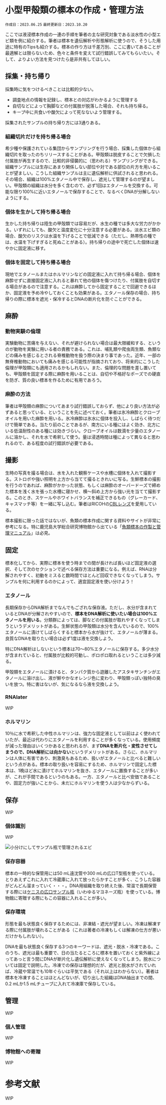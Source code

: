 
# 小型甲殻類の標本の作成・管理方法

`作成日：2023.06.25` 
`最終更新日：2023.10.20`

ここでは液浸標本作成の一連の手順を筆者の主な研究対象である淡水性の小型エビ類を例に紹介する。筆者は標本を遺伝解析や形態解析に使うので、そうした用途に特有のTipsも紹介する。標本の作り方は千差万別、ここに書いてあることが最適解とは限らないため、色々と条件を変えて試行錯誤してみてもらいたい。そして、よりよい方法を見つけたら是非共有してほしい。

## 採集・持ち帰り

採集時に気をつけるべきことは比較的少ない。

- 調査地点の情報を記録し、標本との対応がわかるように管理する
- 自切などによって胸脚などの付属肢が脱落した場合、それも持ち帰る。
- キープ中に共食いや酸欠によって死なないよう管理する。

採集されたサンプルの持ち帰り方には3通りある。

### 組織切片だけを持ち帰る場合

希少種や保護されている集団からサンプリングを行う場合、採集した個体から組織切片を取ったのちリリースすることがある。甲殻類は脱皮することで欠損した付属肢が再生するので、比較的非侵襲的に（思われる）サンプリングができる。組織サンプルには生存にあまり関係しない部位や対である部位の片方を用いることが望ましい。こうした組織サンプルは主に遺伝解析に供試されると思われる。その場合、組織は100%エタノール中で保存し、遮光して管理するのが望ましい。甲殻類の組織は水分を多く含むので、必ず1回はエタノールを交換する。可能な限り100%に近いエタノールで保存することで、なるべくDNAが分解しないようにする。

### 個体を生かして持ち帰る場合

生かした持ち帰りは陸生の甲殻類では容易だが、水生の種では多大な労力がかかる。いずれにしても、酸欠と温度変化に十分注意する必要がある。淡水エビ類の場合、酸欠のリスクは水温を下げることで低減できる（ただし、熱帯性の種では、水温を下げすぎると死ぬことがある）。持ち帰りの途中で死亡した個体は速やかに固定液に移す。

### 個体を固定して持ち帰る場合

現地でエタノールまたはホルマリンなどの固定液に入れて持ち帰る場合、個体を麻酔せずに直接固定液に入れると暴れて他の個体を傷つけたり、付属肢を自切する場合があるので注意する。これは麻酔してから固定することで回避できるほか、固定液を予め冷やしておくことも効果がある。エタノール保存の場合、持ち帰りの際に標本を遮光・保冷するとDNAの断片化を防ぐことができる。

## 麻酔

### 動物実験の倫理

実験動物に苦痛を与えない、それが避けられない場合は最大限緩和する、というのが動物を実験に用いる者の責務である。これは、哺乳類や爬虫両生類、魚類などの痛みを感じるとされる脊椎動物を扱う際の決まり事であった。近年、一部の無脊椎動物においても痛みを感じる可能性が指摘されており、将来的にこうした倫理が甲殻類にも適用されるかもしれない。また、倫理的な問題を差し置いても、甲殻類を固定する際に麻酔を用いることは、自切や不格好なポーズでの硬直を防ぎ、質の良い標本を作るために有用であろう。

### 麻酔の方法

筆者は甲殻類の麻酔についてあまり試行錯誤しておらず、他により良い方法が必ずあると思っている、ということを先に述べておく。筆者は氷冷麻酔とクローブオイルを用いた麻酔を用いる。氷冷麻酔は氷水に個体を投入し、しばらく待つだけで簡単である。当たり前のことであるが、南方にいる種にはよく効き、北方にいる低温耐性のある種には効きづらい。クローブオイルは数滴を少量のエタノールに溶かし、それを水で希釈して使う。量は浸透時間は種によって異なると思われるので、ある程度の試行錯誤が必要である。

## 撮影

生時の写真を撮る場合は、水を入れた観察ケースや水槽に個体を入れて撮影する。ストロボや強い照明を上方から当てて撮るときれいに写る。生鮮標本の撮影を行うのであれば、麻酔がかかった状態、もしくは麻酔のオーバードーズで締めた標本を浅く水を張った水槽に寝かせ、横〜斜め上方から強い光を当てて撮影する。このとき、スケールやホワイトバランスを補正できるもの（グレーカード、キャスマッチ等）を一緒に写し込む。筆者はRICOHの[CBLレンズ](https://ricohimagingstore.com/cbl-lens-110mm-s0098893.html)を愛用している。

標本撮影に限った話ではないが、魚類の標本作成に関する資料やサイトが非常に参考になる。特に鹿児島大学総合研究博物館から出ている「[魚類標本の作製と管理マニュアル](https://www.museum.kagoshima-u.ac.jp/staff/motomura/FishCollectionManual.pdf)」は必見。

## 固定

標本化してから、実際に標本を使う時までの間が長ければ長いほど固定液の選択、そして次のセクションで述べる保存方法は重要になる。例えば、RNAは分解されやすく、初動をミスると数時間でほとんど回収できなくなってしまう。サンプルを何に利用するのかによって、適宜固定液を使い分けよう！

### エタノール

長期保存からDNA解析までなんでもござれな保存液。ただし、水分が含まれているとDNAが分解されやすいので、**標本をDNA解析に使いたい場合は100%エタノールを用いる**。分類群によっては、脚などの付属肢が取れやすくなってしまうというデメリットがある。生鮮状態の甲殻類は水分を含んでいるので、100%エタノールに漬けてしばらくすると標本から水が抜けて、エタノールが薄まる。良質なDNAを取りたい場合は必ず1度は液を交換しよう。

特にDNA解析はしないという標本は70〜80%エタノールに保存する。多少水分が含まれていると、付属肢が比較的可動し、ポロポロ取れるということは多少減る。

甲殻類をエタノールに漬けると、タンパク質から遊離したアスタキサンチンがエタノールに溶け出し、液が鮮やかなオレンジ色に変わり、甲殻類っぽい独特の臭いを放つ。特に害はないが、気になるなら液を交換しよう。

### RNAlater

WIP

### ホルマリン

10％に水で希釈した中性ホルマリンは、強力な固定液として以前はよく使われていたが、最近は代わりにエタノールを利用することが多くなっている。使用頻度が減った理由はいくつかあると思われるが、まず**DNAを断片化・変性させてしまうので、DNA解析には向かない**というデメリットがある。さらに、ホルマリンは人体に有害であり、刺激臭もあるため、扱いがエタノールと比べると難しいという点がある。標本の取り扱いを容易にするため、ホルマリンで固定した標本は、1晩ほど水に漬けてホルマリンを抜き、エタノールに置換することが多いが、これが手間であるというのもある。一方、エタノールと比べ安価であることや、固定力が強いことから、未だにホルマリンを使う人は少なからずいる。

## 保存

WIP

### 個体識別

WIP

![小分けにしてサンプル瓶で管理されるエビ](./images/IMG_2738.jpeg)

### 保存容器

標本の一時的な保管用には50 mL遠沈管や300 mLの広口T型瓶を使っている。とりあえずこれに入れて冷蔵庫に入れて放ったらかすことが多く、こうした容器がどんどん溜まっていく・・・。DNA用組織を取り終えた後、常温で長期保管する際には[ケニスの広口サンプル瓶](https://www.kenis.co.jp/onlineshop/product/11310370)（いわゆるマヨネーズ瓶）を使っている。博物館に寄贈する際にもこの容器に入れることが多い。

### 保存環境

形態を最も状態良く保存するためには、非凍結・遮光が望ましい。冷凍は解凍する際に付属肢が壊れることがある（これは著者の冷凍もしくは解凍の仕方が悪いだけかもしれない）。

DNAを最も状態良く保存する3つのキーワードは、遮光・脱水・冷凍である。このうち、遮光は最も重要で、日の当たるところに標本を置いておくと紫外線によってあっと言う間にDNAが断片化し遺伝解析に使えなくなってしまう。脱水については固定で説明した。冷凍での保存は理想的だが、遮光と脱水がされていれば、冷蔵や常温でも10年ぐらいは平気である（それ以上はわからない）。著者は標本を冷凍することはほとんどないが、切り出した組織はDNA抽出までの間、0.2 mLか1.5 mLチューブに入れて冷凍庫で保存している。

## 管理

WIP

### 個人管理

WIP

### 博物館への寄贈

WIP

# 参考文献

WIP
